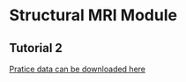# Structural MRI Module

## Tutorial 2

[Pratice data can be downloaded here](https://zenodo.org/records/16755883)
